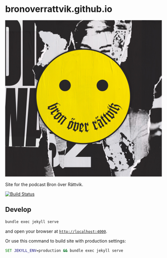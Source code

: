 # bronoverrattvik.github.io

![Bron över Rättvik](b/image.jpg)

Site for the podcast Bron över Rättvik.

[![Build Status](https://badgen.net/travis/bronoverrattvik/bronoverrattvik.github.io/master)](https://travis-ci.org/bronoverrattvik/bronoverrattvik.github.io)

## Develop

```bash
bundle exec jekyll serve
```

and open your browser at [`http://localhost:4000`](http://localhost:4000).

Or use this command to build site with production settings:
```cmd
SET JEKYLL_ENV=production && bundle exec jekyll serve
```
